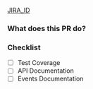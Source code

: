 [JIRA_ID](https://busuucom.atlassian.net/browse/JIRA_ID)

### What does this PR do?

<!-- Description of the changes -->

### Checklist

-   [ ] Test Coverage
-   [ ] API Documentation
-   [ ] Events Documentation
